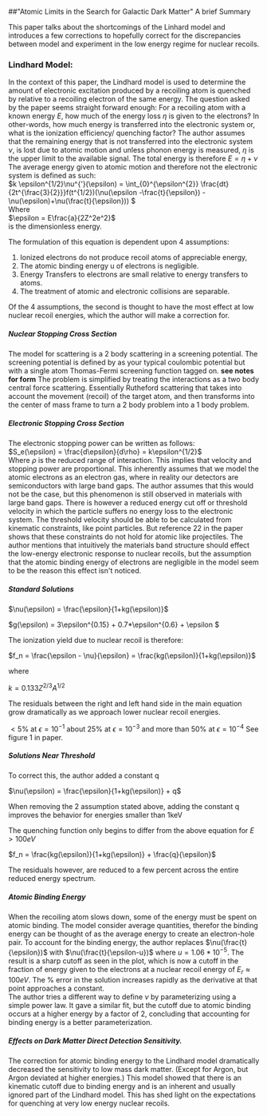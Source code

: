 ##"Atomic Limits in the Search for Galactic Dark Matter" A brief Summary  

This paper talks about the shortcomings of the Linhard model and introduces a few corrections to hopefully correct for the discrepancies between model and experiment in the low energy regime for nuclear recoils. 

### Lindhard Model:

In the context of this paper, the Lindhard model is used to determine the amount of electronic excitation produced by a recoiling atom is quenched by relative to a recoiling electron of the same energy. 
The question asked by the paper seems straight forward enough: For a recoiling atom with a known energy $E$, how much of the energy loss $\eta$ is given to the electrons? In other-words, how much energy is transferred into the electronic system or, what is the ionization efficiency/ quenching factor? The author assumes that the remaining energy that is not transferred into the electronic system $\nu,$ is lost due to atomic motion and unless phonon energy is measured, $\eta$ is the upper limit to the available signal. The total energy is therefore $E = \eta + \nu$ 
The average energy given to atomic motion and therefore not the electronic system is defined as such:
\
$k \epsilon^{1/2}\nu^{'}(\epsilon) = \int_{0}^{\epsilon^{2}} \frac{dt}{2t^{\frac{3}{2}}}f(t^{1/2})(\nu(\epsilon -\frac{t}{\epsilon}) - \nu(\epsilon)+\nu(\frac{t}{\epsilon})) $
\
Where 
\
$\epsilon = E\frac{a}{2Z^2e^2}$
\
is the dimensionless energy. 

The formulation of this equation is dependent upon 4 assumptions: 

1) Ionized electrons do not produce recoil atoms of appreciable energy, 
2) The atomic binding energy u of electrons is negligible.
3) Energy Transfers to electrons are small relative to energy transfers to atoms. 
4) The treatment of atomic and electronic collisions are separable. 

Of the 4 assumptions, the second is thought to have the most effect at low nuclear recoil energies, which the author will make a correction for. 

##### Nuclear Stopping Cross Section 
The model for scattering is a 2 body scattering in a screening potential. The screening potential is defined by as your typical coulombic potential but with a single atom Thomas-Fermi screening function tagged on. **see notes for form** The problem is simplified by treating the interactions as a two body central force scattering. Essentially Rutheford scattering that takes into account the movement (recoil) of the target atom, and then transforms into the center of mass frame to turn a 2 body problem into a 1 body problem.  

##### Electronic Stopping Cross Section

The electronic stopping power can be written as follows: 
\
 $S_e(\epsilon) = \frac{d\epsilon}{d\rho} = k\epsilon^{1/2}$
 \
 Where $\rho$ is the reduced range of interaction. This implies that velocity and stopping power are proportional. This inherently assumes that we model the atomic electrons as an electron gas, where in reality our detectors are semiconductors with large band gaps. The author assumes that this would not be the case, but this phenomenon is still observed in materials with large band gaps. There is however a reduced energy cut off or threshold velocity in which the particle suffers no energy loss to the electronic system. The threshold velocity should be able to be calculated from kinematic constraints, like point particles. But reference 22 in the paper shows that these constraints do not hold for atomic like projectiles. The author mentions that intuitively the materials band structure should effect the low-energy electronic response to nuclear recoils, but the assumption that the atomic binding energy of electrons are negligible in the model seem to be the reason this effect isn't noticed.  

 ##### Standard Solutions 


 $\nu(\epsilon) = \frac{\epsilon}{1+kg(\epsilon)}$

 $g(\epsilon) = 3\epsilon^{0.15} + 0.7*\epsilon^{0.6} + \epsilon $

The ionization yield due to nuclear recoil is therefore: 
 
 $f_n = \frac{\epsilon - \nu}{\epsilon} = \frac{kg(\epsilon)}{1+kg(\epsilon)}$
 
where
 
 $k = 0.133Z^{2/3}A^{1/2}$ 

 The residuals between the right and left hand side in the main equation grow dramatically as we approach lower nuclear recoil energies. 

 $<5\%$ at $\epsilon = 10^{-1}$ about $25\%$ at $\epsilon = 10^{-3}$ and more than $50\%$ at $\epsilon = 10^{-4}$ See figure 1 in paper. 

##### Solutions Near Threshold 

To correct this, the author added a constant q 

 $\nu(\epsilon) = \frac{\epsilon}{1+kg(\epsilon)} + q$

 When removing the 2 assumption stated above, adding the constant q improves the behavior for energies smaller than 1keV

The quenching function only begins to differ from the above equation for $E > 100eV$

 $f_n = \frac{kg(\epsilon)}{1+kg(\epsilon)} + \frac{q}{\epsilon}$ 

The residuals however, are reduced to a few percent across the entire reduced energy spectrum. 

##### Atomic Binding Energy 

When the recoiling atom slows down, some of the energy must be spent on atomic binding. The model consider average quantities, therefor the binding energy can be thought of as the average energy to create an electron-hole pair. To account for the binding energy, the author replaces $\nu(\frac{t}{\epsilon})$ with $\nu(\frac{t}{\epsilon-u})$ where $u = 1.06*10^{-5}$. The result is a sharp cutoff as seen in the plot, which is now a cutoff in the fraction of energy given to the electrons at a nuclear recoil energy of $E_r \approx 100eV$. The % error in the solution increases rapidly as the derivative at that point approaches a constant. 
\
The author tries a different way to define $\nu$ by parameterizing using a simple power law. It gave a similar fit, but the cutoff due to atomic binding occurs at a higher energy by a factor of 2, concluding that accounting for binding energy is a better parameterization. 

##### Effects on Dark Matter Direct Detection Sensitivity. 

The correction for atomic binding energy to the Lindhard model dramatically decreased the sensitivity to low mass dark matter. (Except for Argon, but Argon deviated at higher energies.) This model showed that there is an kinematic cutoff due to binding energy and is an inherent and usually ignored part of the Lindhard model. This has shed light on the expectations for quenching at very low energy nuclear recoils. 